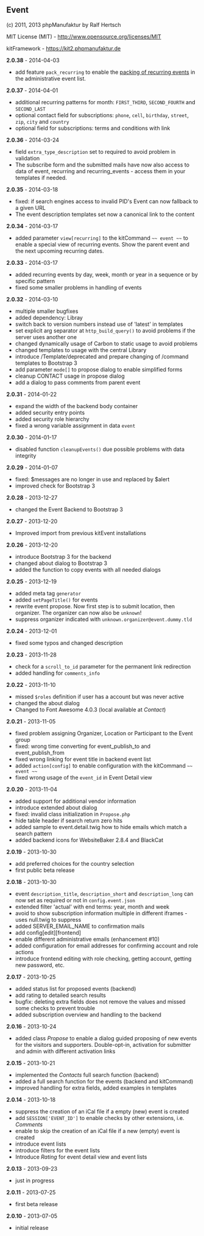 ## Event ##

(c) 2011, 2013 phpManufaktur by Ralf Hertsch

MIT License (MIT) - <http://www.opensource.org/licenses/MIT>

kitFramework - <https://kit2.phpmanufaktur.de>

**2.0.38** - 2014-04-03

* add feature `pack_recurring` to enable the [packing of recurring events](https://github.com/phpManufaktur/kfEvent/wiki/list.event.json#columns) in the administrative event list.

**2.0.37** - 2014-04-01

* additional recurring patterns for month: `FIRST_THIRD`, `SECOND_FOURTH` and `SECOND_LAST`
* optional contact field for subscriptions: `phone`, `cell`, `birthday`, `street`, `zip`, `city` and `country`
* optional field for subscriptions: terms and conditions with link 

**2.0.36** - 2014-03-24

* field `extra_type_description` set to required to avoid problem in validation
* The subscribe form and the submitted mails have now also access to data of event, recurring and recurring_events - access them in your templates if needed.

**2.0.35** - 2014-03-18

* fixed: if search engines access to invalid PID's Event can now fallback to a given URL
* The event description templates set now a canonical link to the content

**2.0.34** - 2014-03-17

* added parameter `view[recurring]` to the kitCommand `~~ event ~~` to enable a special view of recurring events. Show the parent event and the next upcoming recurring dates.

**2.0.33** - 2014-03-17

* added recurring events by day, week, month or year in a sequence or by specific pattern
* fixed some smaller problems in handling of events

**2.0.32** - 2014-03-10

* multiple smaller bugfixes
* added dependency: Libray
* switch back to version numbers instead use of 'latest' in templates
* set explicit arg separator at `http_build_query()` to avoid problems if the server uses another one
* changed dynamically usage of Carbon to static usage to avoid problems
* changed templates to usage with the central Library
* introduce /Template/deprecated and prepare changing of /command templates to Bootstrap 3
* add parameter `mode[]` to propose dialog to enable simplified forms
* cleanup CONTACT usage in propose dialog
* add a dialog to pass comments from parent event

**2.0.31** - 2014-01-22

* expand the width of the backend body container
* added security entry points
* added security role hierarchy
* fixed a wrong variable assignment in data `event`

**2.0.30** - 2014-01-17

* disabled function `cleanupEvents()` due possible problems with data integrity

**2.0.29** - 2014-01-07

* fixed: $messages are no longer in use and replaced by $alert
* improved check for Bootstrap 3

**2.0.28** - 2013-12-27

* changed the Event Backend to Bootstrap 3

**2.0.27** - 2013-12-20

* Improved import from previous kitEvent installations

**2.0.26** - 2013-12-20

* introduce Bootstrap 3 for the backend
* changed about dialog to Bootstrap 3
* added the function to copy events with all needed dialogs 

**2.0.25** - 2013-12-19

* added meta tag `generator`
* added `setPageTitle()` for events
* rewrite event propose. Now first step is to submit location, then organizer. The organizer can now also be `unknown`!
* suppress organizer indicated with `unknown.organizer@event.dummy.tld`

**2.0.24** - 2013-12-01

* fixed some typos and changed description

**2.0.23** - 2013-11-28

* check for a `scroll_to_id` parameter for the permanent link redirection
* added handling for `comments_info`

**2.0.22** - 2013-11-10

* missed `$roles` definition if user has a account but was never active
* changed the about dialog
* Changed to Font Awesome 4.0.3 (local available at *Contact*)

**2.0.21** - 2013-11-05

* fixed problem assigning Organizer, Location or Participant to the Event group
* fixed: wrong time converting for event_publish_to and event_publish_from
* fixed wrong linking for event title in backend event list
* added `action[config]` to enable configuration with the kitCommand `~~ event ~~`
* fixed wrong usage of the `event_id` in Event Detail view

**2.0.20** - 2013-11-04

* added support for additional vendor information
* introduce extended about dialog
* fixed: invalid class initialization in `Propose.php`
* hide table header if search return zero hits
* added sample to event.detail.twig how to hide emails which match a search pattern
* added backend icons for WebsiteBaker 2.8.4 and BlackCat

**2.0.19** - 2013-10-30

* add preferred choices for the country selection
* first public beta release

**2.0.18** - 2013-10-30

* event `description_title`, `description_short` and `description_long` can now set as required or not in `config.event.json`
* extended filter 'actual' with end terms: year, month and week
* avoid to show subscription information multiple in different iframes - uses null.twig to suppress
* added SERVER_EMAIL_NAME to confirmation mails
* add config[edit][frontend]
* enable different administrative emails (enhancement #10)
* added configuration for email addresses for confirming account and role actions
* introduce frontend editing with role checking, getting account, getting new password, etc.

**2.0.17** - 2013-10-25

* added status list for proposed events (backend)
* add rating to detailed search results
* bugfix: deleting extra fields does not remove the values and missed some checks to prevent trouble
* added subscription overview and handling to the backend

**2.0.16** - 2013-10-24

* added class *Propose* to enable a dialog guided proposing of new events for the visitors and supporters. Double-opt-in, activation for submitter and admin with different activation links

**2.0.15** - 2013-10-21

* implemented the *Contacts* full search function (backend)
* added a full search function for the events (backend and kitCommand)
* improved handling for extra fields, added examples in templates

**2.0.14** - 2013-10-18

* suppress the creation of an iCal file if a empty (new) event is created
* add `SESSION['EVENT_ID']` to enable checks by other extensions, i.e. *Comments*
* enable to skip the creation of an iCal file if a new (empty) event is created
* introduce event lists
* introduce filters for the event lists
* Introduce *Rating*  for event detail view and event lists

**2.0.13** - 2013-09-23

* just in progress

**2.0.11** - 2013-07-25

* first beta release

**2.0.10** - 2013-07-05

* initial release